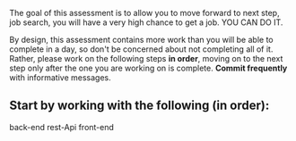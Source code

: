 The goal of this assessment is to allow you to move forward to next step, job search, you will have a very high chance to get a job. YOU CAN DO IT. 

By design, this assessment contains more work than you will be able to complete in a day, so don't be concerned about not completing all of it. Rather, please work on the following steps **in order**, moving on to the next step only after the one you are working on is complete. **Commit frequently** with informative messages. 

## Start by working with the following (in order):
back-end
rest-Api
front-end
